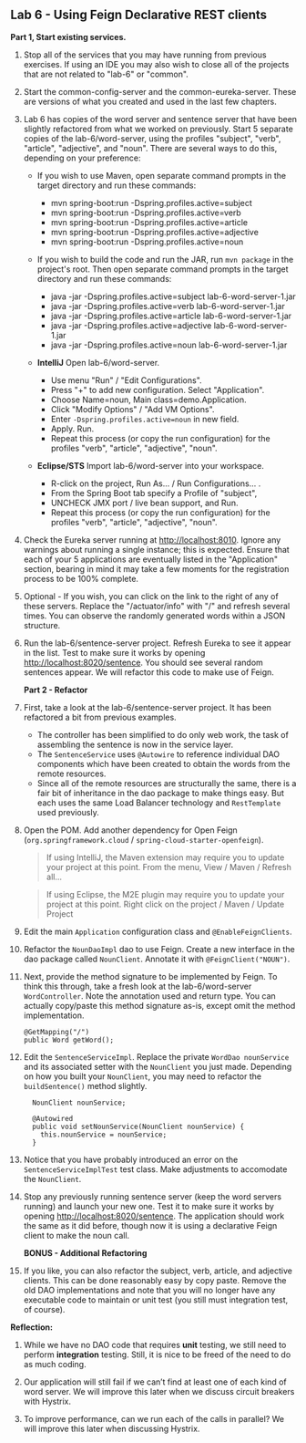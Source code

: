 ## Lab 6 - Using Feign Declarative REST clients

**Part 1, Start existing services.**

1.  Stop all of the services that you may have running from previous exercises. If using an IDE you may also wish to close all of the projects that are not related to "lab-6" or "common".

1.  Start the common-config-server and the common-eureka-server. These are versions of what you created and used in the last few chapters.

1.  Lab 6 has copies of the word server and sentence server that have been slightly refactored from what we worked on previously.  Start 5 separate copies of the lab-6/word-server, using the profiles "subject", "verb", "article", "adjective", and "noun".  There are several ways to do this, depending on your preference:
    - If you wish to use Maven, open separate command prompts in the target directory and run these commands:
      - mvn spring-boot:run -Dspring.profiles.active=subject
      - mvn spring-boot:run -Dspring.profiles.active=verb
      - mvn spring-boot:run -Dspring.profiles.active=article
      - mvn spring-boot:run -Dspring.profiles.active=adjective
      - mvn spring-boot:run -Dspring.profiles.active=noun

    - If you wish to build the code and run the JAR, run `mvn package` in the project's root.  Then open separate command prompts in the target directory and run these commands:
      - java -jar -Dspring.profiles.active=subject   lab-6-word-server-1.jar 
      - java -jar -Dspring.profiles.active=verb      lab-6-word-server-1.jar 
      - java -jar -Dspring.profiles.active=article   lab-6-word-server-1.jar 
      - java -jar -Dspring.profiles.active=adjective lab-6-word-server-1.jar 
      - java -jar -Dspring.profiles.active=noun      lab-6-word-server-1.jar 

    - **IntelliJ** Open lab-6/word-server.  
      * Use menu "Run" / "Edit Configurations".  
      * Press "+" to add new configuration. Select "Application".  
      * Choose Name=noun, Main class=demo.Application.  
      * Click "Modify Options" / "Add VM Options".  
      * Enter `-Dspring.profiles.active=noun` in new field.
      * Apply.  Run.  
      * Repeat this process (or copy the run configuration) for the profiles "verb", "article", "adjective", "noun".

    - **Eclipse/STS** Import lab-6/word-server into your workspace.
      * R-click on the project, Run As... / Run Configurations... .
      * From the Spring Boot tab specify a Profile of "subject", 
      * UNCHECK JMX port / live bean support, and Run.  
      * Repeat this process (or copy the run configuration) for the profiles "verb", "article", "adjective", "noun".

1.  Check the Eureka server running at [http://localhost:8010](http://localhost:8010).   Ignore any warnings about running a single instance; this is expected.  Ensure that each of your 5 applications are eventually listed in the "Application" section, bearing in mind it may take a few moments for the registration process to be 100% complete.	

1.  Optional - If you wish, you can click on the link to the right of any of these servers.  Replace the "/actuator/info" with "/" and refresh several times.  You can observe the randomly generated words within a JSON structure.  

1.  Run the lab-6/sentence-server project.  Refresh Eureka to see it appear in the list.  Test to make sure it works by opening [http://localhost:8020/sentence](http://localhost:8020/sentence).  You should see several random sentences appear.  We will refactor this code to make use of Feign.

    **Part 2 - Refactor**

1.  First, take a look at the lab-6/sentence-server project.  It has been refactored a bit from previous examples.  
    * The controller has been simplified to do only web work, the task of assembling the sentence is now in the service layer.  
    * The `SentenceService` uses `@Autowire` to reference individual DAO components which have been created to obtain the words from the remote resources.  
    * Since all of the remote resources are structurally the same, there is a fair bit of inheritance in the dao package to make things easy.  But each uses the same Load Balancer technology and `RestTemplate` used previously.

1.  Open the POM.  Add another dependency for Open Feign (`org.springframework.cloud` / `spring-cloud-starter-openfeign`).

    >  If using IntelliJ, the Maven extension may require you to update your project at this point.  From the menu, View / Maven / Refresh all...

    >  If using Eclipse, the M2E plugin may require you to update your project at this point.  Right click on the project / Maven / Update Project

1.  Edit the main `Application` configuration class and `@EnableFeignClients`.

1.  Refactor the `NounDaoImpl` dao to use Feign.  Create a new interface in the dao package called `NounClient`.  Annotate it with `@FeignClient("NOUN")`.

1.  Next, provide the method signature to be implemented by Feign.  To think this through, take a fresh look at the lab-6/word-server `WordController`.  Note the annotation used and return type.  You can actually copy/paste this method signature as-is, except omit the method implementation.

    ```
    @GetMapping("/")
    public Word getWord();
    ```

1.  Edit the `SentenceServiceImpl`.  Replace the private `WordDao nounService` and its associated setter with the `NounClient` you just made. Depending on how you built your `NounClient`, you may need to refactor the `buildSentence()` method slightly.

    ```
      NounClient nounService;
    ```
    ```
      @Autowired
      public void setNounService(NounClient nounService) {
        this.nounService = nounService;
      }	
    ```

1.  Notice that you have probably introduced an error on the `SentenceServiceImplTest` test class.  Make adjustments to accomodate the `NounClient`.

1.  Stop any previously running sentence server (keep the word servers running) and launch your new one.  Test it to make sure it works by opening [http://localhost:8020/sentence](http://localhost:8020/sentence).  The application should work the same as it did before, though now it is using a declarative Feign client to make the noun call.

    **BONUS - Additional Refactoring**

1. If you like, you can also refactor the subject, verb, article, and adjective clients.  This can be done reasonably easy by copy paste.  Remove the old DAO implementations and note that you will no longer have any executable code to maintain or unit test (you still must integration test, of course).


**Reflection:**

1. While we have no DAO code that requires **unit** testing, we still need to perform **integration** testing.  Still, it is nice to be freed of the need to do as much coding.

2. Our application will still fail if we can’t find at least one of each kind of word server.  We will improve this later when we discuss circuit breakers with Hystrix.

3. To improve performance, can we run each of the calls in parallel?  We will improve this later when discussing Hystrix. 
